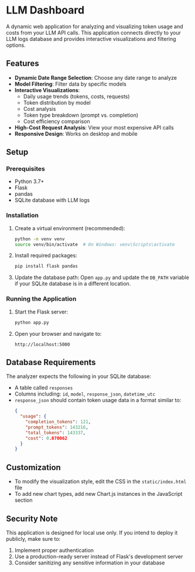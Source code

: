 # LLM Dashboard

A dynamic web application for analyzing and visualizing token usage and costs from your LLM API calls. This application connects directly to your LLM logs database and provides interactive visualizations and filtering options.

## Features

- **Dynamic Date Range Selection**: Choose any date range to analyze
- **Model Filtering**: Filter data by specific models
- **Interactive Visualizations**:
  - Daily usage trends (tokens, costs, requests)
  - Token distribution by model
  - Cost analysis
  - Token type breakdown (prompt vs. completion)
  - Cost efficiency comparison
- **High-Cost Request Analysis**: View your most expensive API calls
- **Responsive Design**: Works on desktop and mobile

## Setup

### Prerequisites

- Python 3.7+
- Flask
- pandas
- SQLite database with LLM logs

### Installation

1. Create a virtual environment (recommended):
   ```bash
   python -m venv venv
   source venv/bin/activate  # On Windows: venv\Scripts\activate
   ```

2. Install required packages:
   ```bash
   pip install flask pandas
   ```

3. Update the database path:
   Open `app.py` and update the `DB_PATH` variable if your SQLite database is in a different location.

### Running the Application

1. Start the Flask server:
   ```bash
   python app.py
   ```

2. Open your browser and navigate to:
   ```
   http://localhost:5000
   ```

## Database Requirements

The analyzer expects the following in your SQLite database:
- A table called `responses`
- Columns including: `id`, `model`, `response_json`, `datetime_utc`
- `response_json` should contain token usage data in a format similar to:
  ```json
  {
    "usage": {
      "completion_tokens": 121,
      "prompt_tokens": 143216,
      "total_tokens": 143337,
      "cost": 0.070062
    }
  }
  ```

## Customization

- To modify the visualization style, edit the CSS in the `static/index.html` file
- To add new chart types, add new Chart.js instances in the JavaScript section

## Security Note

This application is designed for local use only. If you intend to deploy it publicly, make sure to:
1. Implement proper authentication
2. Use a production-ready server instead of Flask's development server
3. Consider sanitizing any sensitive information in your database
